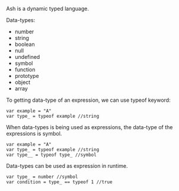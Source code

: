 Ash is a dynamic typed language.

Data-types:
- number
- string
- boolean
- null
- undefined
- symbol
- function
- prototype
- object
- array

To getting data-type of an expression, we can use typeof keyword:

```
var example = "A"
var type_ = typeof example //string
```

When data-types is being used as expressions, the data-type of the expressions is symbol.

```
var example = "A"
var type_ = typeof example //string
var type__ = typeof type_ //symbol
```


Data-types can be used as expression in runtime.

```
var type_ = number //symbol
var condition = type_ == typeof 1 //true
```